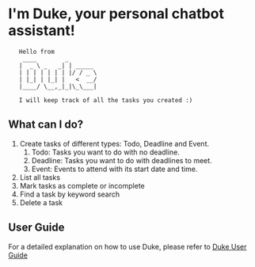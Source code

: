 # I'm Duke, your personal chatbot assistant!

```
   Hello from
    ____        _        
   |  _ \ _   _| | _____ 
   | | | | | | | |/ / _ \
   | |_| | |_| |   <  __/
   |____/ \__,_|_|\_\___|
   
   I will keep track of all the tasks you created :)
   ```

## What can I do?
1. Create tasks of different types: Todo, Deadline and Event. 
   1. Todo: Tasks you want to do with no deadline. 
   2. Deadline: Tasks you want to do with deadlines to meet. 
   3. Event: Events to attend with its start date and time.
2. List all tasks
3. Mark tasks as complete or incomplete 
4. Find a task by keyword search 
5. Delete a task

## User Guide
For a detailed explanation on how to use Duke, please refer to [Duke User Guide](https://musfirahe0556596.github.io/ip/)